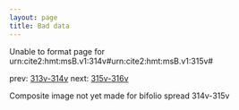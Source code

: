 ```yaml
---
layout: page
title: Bad data
---
```


Unable to format page for urn:cite2:hmt:msB.v1:314v#urn:cite2:hmt:msB.v1:315v#

prev: [313v-314v](../313v-314v/) next: [315v-316v](../315v-316v/)

Composite image not yet made for bifolio spread 314v-315v

